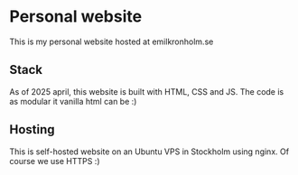 # Personal website
This is my personal website hosted at emilkronholm.se

## Stack
As of 2025 april, this website is built with HTML, CSS and JS. The code is as modular it vanilla html can be :)

## Hosting
This is self-hosted website on an Ubuntu VPS in Stockholm using nginx. Of course we use HTTPS :)
